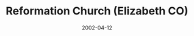 ---
date: &id001 2002-04-12
end_date: null
location:
  address: 489 Rocky Cliff Circle
  city: Elizabeth
  state: CO
minister:
- end: null
  name: Kevin Swanson
  start: 2002-04-12
  type: Pastor
ministers:
- Kevin Swanson
name: Reformation Church
names:
- end: 2002-04-12
  name: Reformation Church Chapel
  start: 2001-02-05
- end: null
  name: Reformation Church, OPC
  start: 2002-04-12
origination_date: *id001
raw_data: "AR    Elizabeth\n\nReformation Church Chapel  (February 5, 2001\u2013April\
  \ 12, 2002)\nReformation Church, OPC (April 12, 2002\u2013 )\n(formerly in Parker,\
  \ 2001\u20132, and in Castle Rock, 2002\u201314)\n489 Rocky Cliff Circle\nPastor:\
  \ Kevin Swanson, 2002\u2013"
states:
- CO
status:
  active: true
  end_date: null
  reason: null
  received_from: null
  withdrawal_to: null
title: Reformation Church (Elizabeth CO)
year_established:
- 2002

---